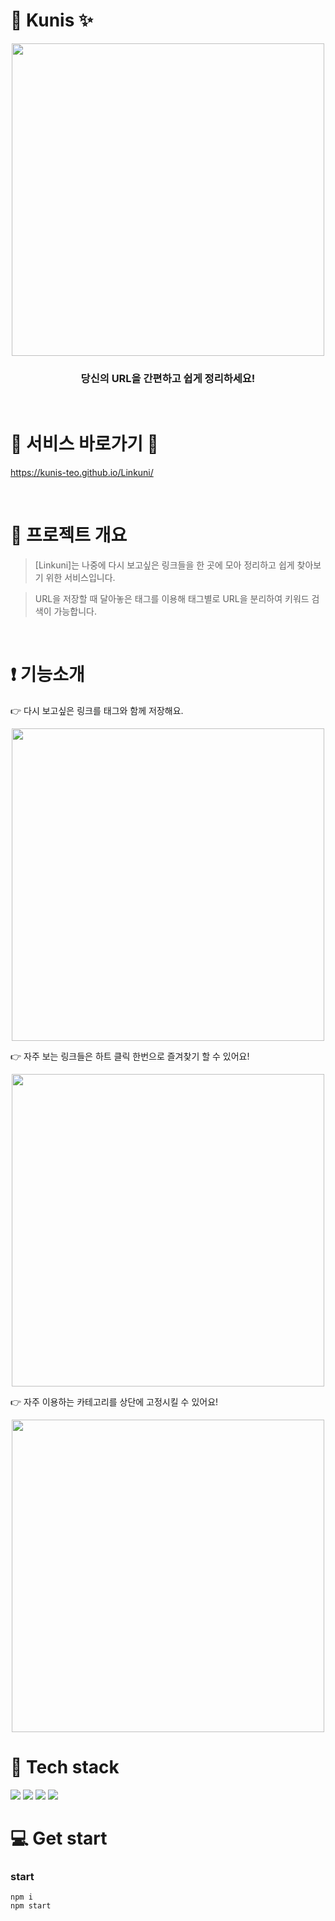 # :paperclip: Kunis :sparkles:

<p align="center" width="500px"><img src="https://user-images.githubusercontent.com/100752008/187191290-ad33b746-803d-4db7-aadb-cb204eea5017.png" width="500px"><p>

### <p align="center">당신의 URL을 간편하고 쉽게 정리하세요!<p>

<br>

# :sparkling_heart: 서비스 바로가기 :sparkling_heart:

https://kunis-teo.github.io/Linkuni/

<br>

# :dizzy: 프로젝트 개요

> [Linkuni]는 나중에 다시 보고싶은 링크들을 한 곳에 모아 정리하고 쉽게 찾아보기 위한 서비스입니다.

> URL을 저장할 때 달아놓은 태그를 이용해 태그별로 URL을 분리하여 키워드 검색이 가능합니다.

<br/>

# :exclamation: 기능소개

:point_right: 다시 보고싶은 링크를 태그와 함께 저장해요.

<p align="center"><img src="https://user-images.githubusercontent.com/40374023/187209314-c6f6602d-d741-474e-be7a-c416085267a3.png" width="500px"></p>

:point_right: 자주 보는 링크들은 하트 클릭 한번으로 즐겨찾기 할 수 있어요!

<p align="center"><img src="https://user-images.githubusercontent.com/40374023/187210236-e4d63bb7-fdf2-4b06-b996-16d130427a37.gif" width="500px"></p>

:point_right: 자주 이용하는 카테고리를 상단에 고정시킬 수 있어요!

<p align="center"><img src="https://user-images.githubusercontent.com/40374023/187210271-ad15cfea-c411-433a-ae81-709bd3487137.gif" width="500px"></p>

# :balloon: Tech stack

<img src="https://img.shields.io/badge/-React-61DAFB?logo=react&logoColor=white&style=for-the-badge"/>

<img src="https://img.shields.io/badge/-Recoil-61DAFB?logo=recoil&logoColor=white&style=for-the-badge"/>

<img src="https://img.shields.io/badge/Styled_Components-DB7093?style=for-the-badge&logo=styledcomponents&logoColor=white"/>

<img src="https://img.shields.io/badge/Axios-5A29E4?style=for-the-badge&logo=Axios&logoColor=white"/>

# :computer: Get start

### start

```
npm i
npm start
```
